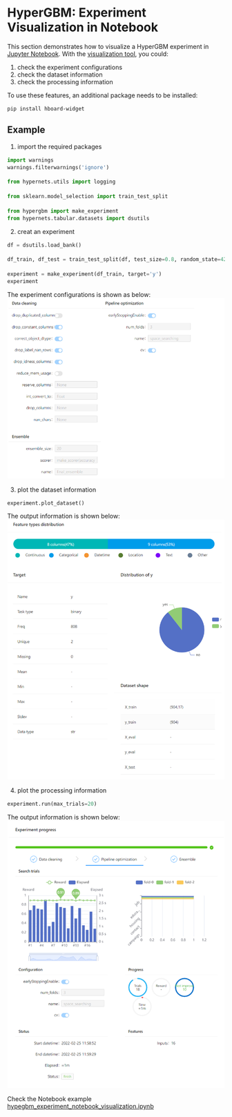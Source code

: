 # HyperGBM: Experiment Visualization in Notebook

This section demonstrates how to visualize a HyperGBM experiment in [Jupyter Notebook](https://jupyter.org/). With the [visualization tool](https://github.com/DataCanvasIO/hboard/tree/main/hboard-widget), you could:  
1. check the experiment configurations
2. check the dataset information
3. check the processing information

To use these features, an additional package needs to be installed:
```
pip install hboard-widget
```

## Example

1. import the required packages
```python
import warnings
warnings.filterwarnings('ignore')

from hypernets.utils import logging

from sklearn.model_selection import train_test_split

from hypergbm import make_experiment
from hypernets.tabular.datasets import dsutils
```


2. creat an experiment

```python
df = dsutils.load_bank()

df_train, df_test = train_test_split(df, test_size=0.8, random_state=42)

experiment = make_experiment(df_train, target='y')
experiment
```
The experiment configurations is shown as below:
![](images/hypergbm_experiment_config.png)


3. plot the dataset information

```python
experiment.plot_dataset()
```
The output information is shown below:
![](images/hypergbm_experiment_dataset.png)

4. plot the processing information
```python
experiment.run(max_trials=20)
```
The output information is shown below:
![](images/hypergbm_experiment_process.png)

Check the Notebook example [hypegbm_experiment_notebook_visualization.ipynb](https://github.com/DataCanvasIO/HyperGBM/blob/main/hypergbm/examples/72.hypegbm_experiment_notebook_visualization.ipynb)
